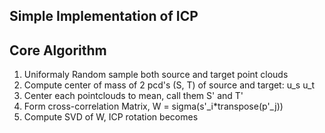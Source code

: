 Simple Implementation of ICP
-----------------------------




## Core Algorithm

1. Uniformaly Random sample both source and target point clouds 
2. Compute center of mass of 2 pcd's (S, T) of source and target:  u_s u_t
3. Center each pointclouds to mean, call them S' and T'
4. Form cross-correlation Matrix, W = sigma(s'_i*transpose(p'_j))
5. Compute SVD of W, ICP rotation becomes 
